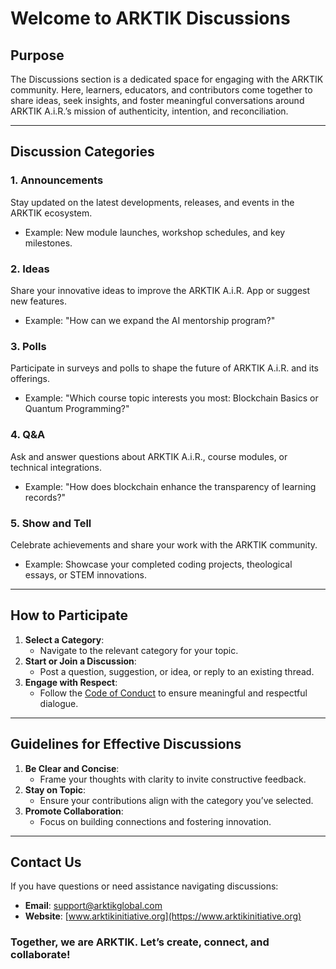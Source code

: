 # **Welcome to ARKTIK Discussions**

## **Purpose**
The Discussions section is a dedicated space for engaging with the ARKTIK community. Here, learners, educators, and contributors come together to share ideas, seek insights, and foster meaningful conversations around ARKTIK A.i.R.’s mission of authenticity, intention, and reconciliation.

---

## **Discussion Categories**

### **1. Announcements**
Stay updated on the latest developments, releases, and events in the ARKTIK ecosystem. 
- Example: New module launches, workshop schedules, and key milestones.

### **2. Ideas**
Share your innovative ideas to improve the ARKTIK A.i.R. App or suggest new features.
- Example: "How can we expand the AI mentorship program?"

### **3. Polls**
Participate in surveys and polls to shape the future of ARKTIK A.i.R. and its offerings.
- Example: "Which course topic interests you most: Blockchain Basics or Quantum Programming?"

### **4. Q&A**
Ask and answer questions about ARKTIK A.i.R., course modules, or technical integrations.
- Example: "How does blockchain enhance the transparency of learning records?"

### **5. Show and Tell**
Celebrate achievements and share your work with the ARKTIK community.
- Example: Showcase your completed coding projects, theological essays, or STEM innovations.

---

## **How to Participate**
1. **Select a Category**:
   - Navigate to the relevant category for your topic.
2. **Start or Join a Discussion**:
   - Post a question, suggestion, or idea, or reply to an existing thread.
3. **Engage with Respect**:
   - Follow the [Code of Conduct](../CODE_OF_CONDUCT.md) to ensure meaningful and respectful dialogue.

---

## **Guidelines for Effective Discussions**
1. **Be Clear and Concise**:
   - Frame your thoughts with clarity to invite constructive feedback.
2. **Stay on Topic**:
   - Ensure your contributions align with the category you’ve selected.
3. **Promote Collaboration**:
   - Focus on building connections and fostering innovation.

---

## **Contact Us**
If you have questions or need assistance navigating discussions:
- **Email**: support@arktikglobal.com
- **Website**: [www.arktikinitiative.org](https://www.arktikinitiative.org)

### Together, we are ARKTIK. Let’s create, connect, and collaborate!

